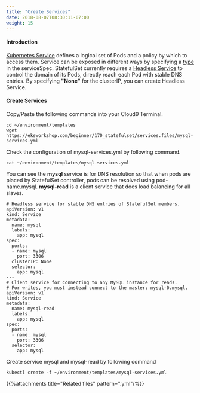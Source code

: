 ```yaml
---
title: "Create Services"
date: 2018-08-07T08:30:11-07:00
weight: 15
---
```

#### Introduction
[Kubernetes Service](https://kubernetes.io/docs/concepts/services-networking/service/) defines a logical set of Pods and a policy by which to access them. Service can be exposed in different ways by specifying a [type](https://kubernetes.io/docs/tutorials/kubernetes-basics/expose/expose-intro/) in the serviceSpec. StatefulSet currently requires a [Headless Service](https://kubernetes.io/docs/concepts/services-networking/service/#headless-services) to control the domain of its Pods, directly reach each Pod with stable DNS entries. By specifying **"None"** for the clusterIP, you can create Headless Service.
#### Create Services
Copy/Paste the following commands into your Cloud9 Terminal.
```
cd ~/environment/templates
wget https://eksworkshop.com/beginner/170_statefulset/services.files/mysql-services.yml
```
Check the configuration of mysql-services.yml by following command.
```
cat ~/environment/templates/mysql-services.yml
```
You can see the **mysql** service is for DNS resolution so that when pods are placed by StatefulSet controller, pods can be resolved using pod-name.mysql. **mysql-read** is a client service that does load balancing for all slaves. 
```
# Headless service for stable DNS entries of StatefulSet members.
apiVersion: v1
kind: Service
metadata:
  name: mysql
  labels:
    app: mysql
spec:
  ports:
  - name: mysql
    port: 3306
  clusterIP: None
  selector:
    app: mysql
---
# Client service for connecting to any MySQL instance for reads.
# For writes, you must instead connect to the master: mysql-0.mysql.
apiVersion: v1
kind: Service
metadata:
  name: mysql-read
  labels:
    app: mysql
spec:
  ports:
  - name: mysql
    port: 3306
  selector:
    app: mysql
```
Create service mysql and mysql-read by following command
```
kubectl create -f ~/environment/templates/mysql-services.yml
```
{{%attachments title="Related files" pattern=".yml"/%}}
